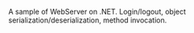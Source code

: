 A sample of WebServer on .NET. Login/logout, object serialization/deserialization, method invocation.